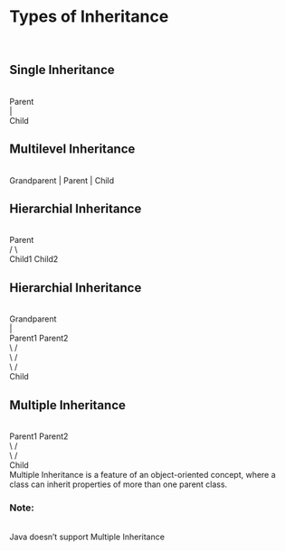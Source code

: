 <h1>Types of Inheritance</h1><br>
<h2>Single Inheritance</h2><br>
Parent<br>
  |<br>
Child<br>

<h2>Multilevel Inheritance</h2><br>
Grandparent
     |
  Parent
     |
  Child

<h2>Hierarchial Inheritance</h2><br>
      Parent<br>
      /    \<br>
Child1  Child2<br>

<h2>Hierarchial Inheritance</h2><br>
      Grandparent<br>
         |<br>
      Parent1    Parent2<br>
         \        /<br>
          \      /<br>
           \    /<br>
            Child<br>

<h2>Multiple Inheritance</h2><br>
Parent1  Parent2 <br>
    \     /<br>
     \   /<br>
      Child<br>
Multiple Inheritance is a feature of an object-oriented concept, where a class can inherit properties of more than one parent class.<br>
<h3>Note:</h3><br>
Java doesn’t support Multiple Inheritance
